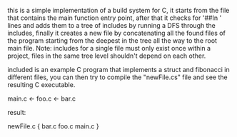 this is a simple implementation of a build system for C, it starts from the file that contains the main function entry point, after that it checks for '##In <FileName>' lines and adds them to a tree of includes by running a DFS
through the includes, finally it creates a new file by concatenating all the found files of the program starting from the deepest in the tree all the way to the root main file.
Note: includes for a single file must only exist once within a project, files in the same tree level shouldn't depend on each other.

included is an example C program that implements a struct and fibonacci in different files, you can then try to compile the "newFile.cs" file and see the resulting C executable.

main.c <- foo.c <- bar.c

result:

newFile.c
{
  bar.c
  foo.c
  main.c
}
